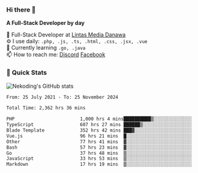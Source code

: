 ### Hi there 👋

**A Full-Stack Developer by day**

🔭 Full-Stack Developer at [Lintas Media Danawa](https://www.lintasmediadanawa.com/)  
⚙️ I use daily: `.php, .js, .ts, .html, .css, .jsx, .vue`  
🌱 Currently learning `.go, .java`  
📫 How to reach me: [Discord](https://discordapp.com/users/984448732999327766)  [Facebook](https://fb.me/tyvandi)  

### 🚀 Quick Stats  

![Nekoding's GitHub stats](https://github-readme-stats.vercel.app/api?username=nekoding&show_icons=true)

<!--START_SECTION:waka-->

```txt
From: 25 July 2021 - To: 25 November 2024

Total Time: 2,362 hrs 36 mins

PHP                        1,000 hrs 4 mins██████████▒░░░░░░░░░░░░░░   40.98 %
TypeScript                 607 hrs 27 mins ██████▒░░░░░░░░░░░░░░░░░░   24.89 %
Blade Template             352 hrs 42 mins ███▓░░░░░░░░░░░░░░░░░░░░░   14.45 %
Vue.js                     96 hrs 21 mins  █░░░░░░░░░░░░░░░░░░░░░░░░   03.95 %
Other                      77 hrs 41 mins  ▓░░░░░░░░░░░░░░░░░░░░░░░░   03.18 %
Bash                       57 hrs 23 mins  ▓░░░░░░░░░░░░░░░░░░░░░░░░   02.35 %
Go                         37 hrs 48 mins  ▒░░░░░░░░░░░░░░░░░░░░░░░░   01.55 %
JavaScript                 33 hrs 53 mins  ▒░░░░░░░░░░░░░░░░░░░░░░░░   01.39 %
Markdown                   17 hrs 19 mins  ▒░░░░░░░░░░░░░░░░░░░░░░░░   00.71 %
```

<!--END_SECTION:waka-->

<!--
**nekoding/nekoding** is a ✨ _special_ ✨ repository because its `README.md` (this file) appears on your GitHub profile.

Here are some ideas to get you started:

- 🔭 I’m currently working on ...
- 🌱 I’m currently learning ...
- 👯 I’m looking to collaborate on ...
- 🤔 I’m looking for help with ...
- 💬 Ask me about ...
- 📫 How to reach me: ...
- 😄 Pronouns: ...
- ⚡ Fun fact: ...
-->
